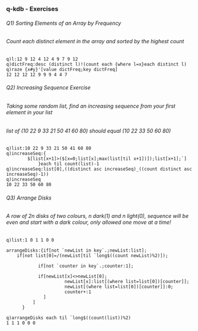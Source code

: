 ### q-kdb - Exercises
###### Q1) Sorting Elements of an Array by Frequency
###### Count each distinct element in the array and sorted by the highest count
	q)l:12 9 12 4 12 4 9 7 9 12
	q)dictFreq:desc (distinct l)!(count each {where l=x}each distinct l)
	q)raze {x#y}'[value dictFreq;key dictFreq]
	12 12 12 12 9 9 9 4 4 7
	
###### Q2) Increasing Sequence Exercise
###### Taking some random list, find an increasing sequence from your first element in your list
###### list of (10 22 9 33 21 50 41 60 80) should equal (10 22 33 50 60 80)
	q)list:10 22 9 33 21 50 41 60 80 
	q)increaseSeq:{
			$[list[x+1]>($[x=0;list[x];max(list[til x+1])]);list[x+1];`]
				}each til count(list)-1 
	q)increaseSeq:list[0],((distinct asc increaseSeq)_((count distinct asc increaseSeq)-1)) 
	q)increaseSeq 
	10 22 33 50 60 80

###### Q3) Arrange Disks 
###### A row of 2n disks of two colours, n dark(1) and n light(0), sequence will be even and start with a dark colour, only allowed one move at a time!
	q)list:1 0 1 1 0 0

	arrangeDisks:{if[not `newList in key`.;newList:list];
		if[not list[0]=/(newList[til `long$((count newList)%2)]);
		
			    if[not `counter in key`.;counter:1];

			    if[newList[x]<>newList[0];
				          newList[x]:list[(where list=list[0])[counter]];
				          newList[(where list=list[0])[counter]]:0;
				          counter+:1
			      ]
		      ]
	      }

	q)arrangeDisks each til `long$((count(list))%2)
	1 1 1 0 0 0

